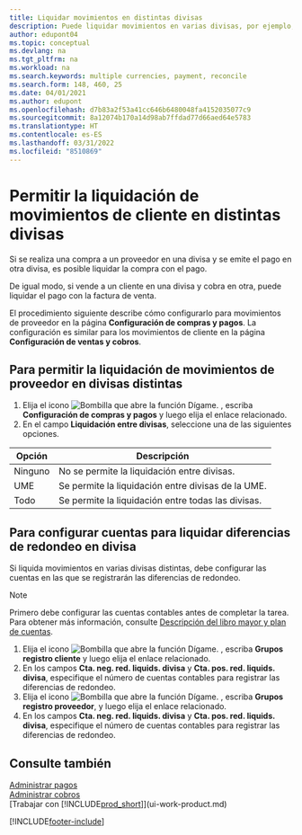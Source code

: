 ```yaml
---
title: Liquidar movimientos en distintas divisas
description: Puede liquidar movimientos en varias divisas, por ejemplo, si vende a un cliente en una divisa y cobra en otra.
author: edupont04
ms.topic: conceptual
ms.devlang: na
ms.tgt_pltfrm: na
ms.workload: na
ms.search.keywords: multiple currencies, payment, reconcile
ms.search.form: 148, 460, 25
ms.date: 04/01/2021
ms.author: edupont
ms.openlocfilehash: d7b83a2f53a41cc646b6480048fa4152035077c9
ms.sourcegitcommit: 8a12074b170a14d98ab7ffdad77d66aed64e5783
ms.translationtype: HT
ms.contentlocale: es-ES
ms.lasthandoff: 03/31/2022
ms.locfileid: "8510869"
---
```

# <a name="enable-application-of-ledger-entries-in-different-currencies"></a>Permitir la liquidación de movimientos de cliente en distintas divisas

Si se realiza una compra a un proveedor en una divisa y se emite el pago en otra divisa, es posible liquidar la compra con el pago.

De igual modo, si vende a un cliente en una divisa y cobra en otra, puede liquidar el pago con la factura de venta.

El procedimiento siguiente describe cómo configurarlo para movimientos de proveedor en la página **Configuración de compras y pagos**. La configuración es similar para los movimientos de cliente en la página **Configuración de ventas y cobros**.

## <a name="to-enable-application-of-vendor-ledger-entries-in-different-currencies"></a>Para permitir la liquidación de movimientos de proveedor en divisas distintas

1. Elija el icono ![Bombilla que abre la función Dígame.](media/ui-search/search_small.png "Dígame qué desea hacer") , escriba **Configuración de compras y pagos** y luego elija el enlace relacionado.
2. En el campo **Liquidación entre divisas**, seleccione una de las siguientes opciones.

| Opción | Descripción |
| --- | --- |
| Ninguno |No se permite la liquidación entre divisas. |
| UME |Se permite la liquidación entre divisas de la UME. |
| Todo |Se permite la liquidación entre todas las divisas. |

## <a name="to-set-up-gl-accounts-for-currency-application-rounding-differences"></a>Para configurar cuentas para liquidar diferencias de redondeo en divisa

Si liquida movimientos en varias divisas distintas, debe configurar las cuentas en las que se registrarán las diferencias de redondeo.  

> [!NOTE]  
> Primero debe configurar las cuentas contables antes de completar la tarea. Para obtener más información, consulte [Descripción del libro mayor y plan de cuentas](finance-general-ledger.md).

1. Elija el icono ![Bombilla que abre la función Dígame.](media/ui-search/search_small.png "Dígame qué desea hacer") , escriba **Grupos registro cliente** y luego elija el enlace relacionado.  
2. En los campos **Cta. neg. red. liquids. divisa** y **Cta. pos. red. liquids. divisa**, especifique el número de cuentas contables para registrar las diferencias de redondeo.  
3. Elija el icono ![Bombilla que abre la función Dígame.](media/ui-search/search_small.png "Dígame qué desea hacer") , escriba **Grupos registro proveedor**, y luego elija el enlace relacionado.  
4. En los campos **Cta. neg. red. liquids. divisa** y **Cta. pos. red. liquids. divisa**, especifique el número de cuentas contables para registrar las diferencias de redondeo.  

## <a name="see-also"></a>Consulte también

[Administrar pagos](payables-manage-payables.md)  
[Administrar cobros](receivables-manage-receivables.md)  
[Trabajar con [!INCLUDE[prod_short](includes/prod_short.md)]](ui-work-product.md)


[!INCLUDE[footer-include](includes/footer-banner.md)]